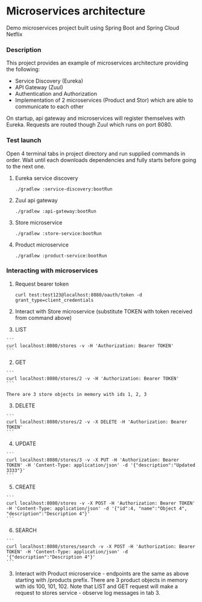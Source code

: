 # Microservices architecture
Demo microservices project built using Spring Boot and Spring Cloud Netflix

### Description
This project provides an example of microservices architecture providing the following:
* Service Discovery (Eureka)
* API Gateway (Zuul)
* Authentication and Authorization
* Implementation of 2 microservices (Product and Stor) which are able to communicate to each other

On startup, api gateway and microservices will register themselves with Eureka. Requests
are routed though Zuul which runs on port 8080.

### Test launch
Open 4 terminal tabs in project directory and run supplied commands in order. Wait until each downloads dependencies and fully starts before going to the next one.

1. Eureka service discovery

    ```
    ./gradlew :service-discovery:bootRun
    ```

2. Zuul api gateway

    ```
    ./gradlew :api-gateway:bootRun
    ```

3. Store microservice

    ```
    ./gradlew :store-service:bootRun
    ```

4. Product microservice

    ```
    ./gradlew :product-service:bootRun
    ```

### Interacting with microservices

1. Request bearer token

    ```
    curl test:test123@localhost:8080/oauth/token -d grant_type=client_credentials
    ```

2. Interact with Store microservice (substitute TOKEN with token received from command above)
  1. LIST

    ```
    curl localhost:8080/stores -v -H 'Authorization: Bearer TOKEN'
    ```

  2. GET

    ```
    curl localhost:8080/stores/2 -v -H 'Authorization: Bearer TOKEN'
    ```

    There are 3 store objects in memory with ids 1, 2, 3
  3. DELETE

    ```
    curl localhost:8080/stores/2 -v -X DELETE -H 'Authorization: Bearer TOKEN'
    ```

  4. UPDATE

    ```
    curl localhost:8080/stores/3 -v -X PUT -H 'Authorization: Bearer TOKEN' -H 'Content-Type: application/json' -d '{"description":"Updated 3333"}'
    ```

  5. CREATE

    ```
    curl localhost:8080/stores -v -X POST -H 'Authorization: Bearer TOKEN' -H 'Content-Type: application/json' -d '{"id":4, "name":"Object 4", "description":"Description 4"}'
    ```

  6. SEARCH

    ```
    curl localhost:8080/stores/search -v -X POST -H 'Authorization: Bearer TOKEN' -H 'Content-Type: application/json' -d '{"description":"Description 4"}'
    ```

3. Interact with Product microservice - endpoints are the same as above starting with /products prefix. There are 3 product objects in memory with ids 100, 101, 102. Note that LIST and GET request will make a request to stores service - observe log messages in tab 3.
